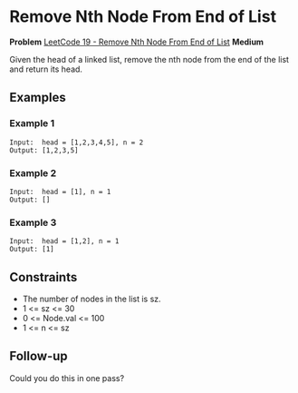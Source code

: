 # Remove Nth Node From End of List

**Problem** [LeetCode 19 - Remove Nth Node From End of List](https://leetcode.com/problems/remove-nth-node-from-end-of-list/description/)
**Medium**

Given the head of a linked list, remove the nth node from the end of the list and return its head.

## Examples

### Example 1

```text
Input:  head = [1,2,3,4,5], n = 2
Output: [1,2,3,5]
```

### Example 2

```text
Input:  head = [1], n = 1
Output: []
```

### Example 3

```text
Input:  head = [1,2], n = 1
Output: [1]
```

## Constraints

- The number of nodes in the list is sz.
- 1 <= sz <= 30
- 0 <= Node.val <= 100
- 1 <= n <= sz

## Follow-up

Could you do this in one pass?
